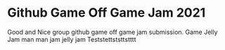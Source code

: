 # Github Game Off Game Jam 2021

Good and Nice group github game off game jam submission.
Game Jelly Jam man man jam jelly jam
Teststettststtstttt
